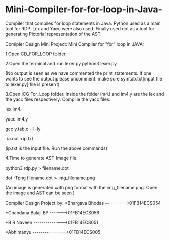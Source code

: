 # Mini-Compiler-for-for-loop-in-Java-
 Compiler that compiles for loop statements in Java. Python used as a main tool for RDP. Lex and Yacc were also used. Finally used dot as a tool for generating Pictorial representation of the AST. 
 

Comipler Design Mini Project: Mini Compiler for "for" loop in JAVA:

1.Open CD_FOR_LOOP folder.

2.Open the terminal and run lexer.py
 python3 lexer.py

(No output is seen as we have commented the print statements. If one wants to see the output please uncomment. make sure symtab.txt[input file to lexer.py] file is present)

3.Open ICG For_Loop folder.
Inside the folder im4.l and im4.y are the lex and the yacc files respectively.
Complile the yacc files:

 lex im4.l
 
 yacc im4.y
  
 gcc y.tab.c -ll -ly
 
 ./a.out <ip.txt 

(ip.txt is the input file. Run the above commands)

4.Time to generate AST Image file.

 python3 rdp.py > filename.dot
 
 dot -Tpng filename.dot > img_filename.png

(An image is generated with png format with the img_filename.png. Open the image and AST can be seen ) 


Compiler Design Project by:
*Bhargava Bhodas --------->01FB14ECS054

*Chandana Balaji BP ------>01FB14ECS056

*B R Naveen -------------->01FB14ECS051

*Abhimanyu --------------->01FB14ECS005
